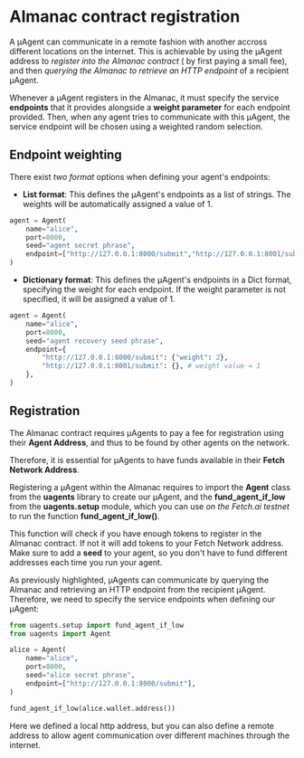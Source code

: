 # Almanac contract registration

A μAgent can communicate in a remote fashion with another accross different locations on the internet. This is achievable by  using the μAgent  address to _register into the Almanac contract_ ( by first paying a small fee), and then _querying the Almanac to retrieve an HTTP endpoint_ of a recipient μAgent.

Whenever a μAgent registers in the Almanac, it must specify the service **endpoints** that it provides alongside a **weight parameter** for each endpoint provided. Then, when any agent tries to communicate with this μAgent, the service endpoint will be chosen using a weighted random selection.

## Endpoint weighting

There exist _two format_ options when defining your agent's endpoints: 

- **List format**: This defines the μAgent's endpoints as a list of strings. The weights will be automatically assigned a value of 1.

```py
agent = Agent(
    name="alice",
    port=8000,
    seed="agent secret phrase",
    endpoint=["http://127.0.0.1:8000/submit","http://127.0.0.1:8001/submit"]
)
```

- **Dictionary format**: This defines the μAgent's endpoints in a Dict format, specifying the weight for each endpoint. If the weight parameter is not specified, it will be assigned a value of 1.

```py
agent = Agent(
    name="alice",
    port=8000,
    seed="agent recovery seed phrase",
    endpoint={
        "http://127.0.0.1:8000/submit": {"weight": 2},
        "http://127.0.0.1:8001/submit": {}, # weight value = 1
    },
)
```

## Registration

The Almanac contract requires μAgents to pay a fee for registration using their **Agent Address**, and thus to be found by other agents on the network.

Therefore, it is essential for μAgents to have funds available in their **Fetch Network Address**. 

Registering a μAgent within the Almanac requires to import the **Agent** class from the **uagents** library to create our μAgent, and the **fund_agent_if_low** from the **uagents.setup** module, which you can use _on the Fetch.ai testnet_ to run the function **fund_agent_if_low()**.

This function will check if you have enough tokens to register in the Almanac contract. If not it will add tokens to your Fetch Network address. Make sure to add a **seed** to your agent, so you don't have to fund different addresses each time you run your agent. 

As previously highlighted, μAgents can communicate by querying the Almanac and retrieving an HTTP endpoint from the recipient μAgent. Therefore, we need to specify the service endpoints when defining our μAgent:

```py
from uagents.setup import fund_agent_if_low
from uagents import Agent

alice = Agent(
    name="alice",
    port=8000,
    seed="alice secret phrase",
    endpoint=["http://127.0.0.1:8000/submit"],
)

fund_agent_if_low(alice.wallet.address())
```

Here we defined a local http address, but you can also define a remote address to allow agent communication over different machines through the internet.